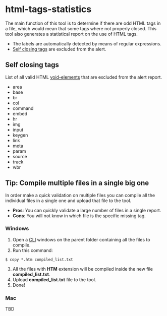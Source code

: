 # html-tags-statistics

The main function of this tool is to determine if there are odd HTML tags in a file, which would mean that some tags where not properly closed.
This tool also generates a statistical report on the use of HTML tags.


- The labels are automatically detected by means of regular expressions.
- [Self closing tags](#self-closing-tags) are excluded from the alert.


## Self closing tags

List of all valid HTML [void-elements](https://www.w3.org/TR/html5/syntax.html#void-elements) that are excluded from the alert report.
- area
- base
- br
- col
- command
- embed
- hr
- img
- input
- keygen
- link
- meta
- param
- source
- track
- wbr

## Tip: Compile multiple files in a single big one

In order make a quick validation on multiple files you can compile all the individual files in a single one and upload that file to the tool.

- **Pros**: You can quickly validate a large number of files in a single report.
- **Cons**: You will not know in which file is the specific missing tag.

### Windows

1. Open a [CLI] windows on the parent folder containing all the files to compile.
2. Run this command: 
```
$ copy *.htm compiled_list.txt
```
3. All the files with **HTM** extension will be compiled inside the new file **compiled_list.txt**.
4. Upload **compiled_list.txt** file to the tool.
5. Done!

### Mac

TBD





[CLI]: https://www.youtube.com/watch?v=X3NtiEbNe-c